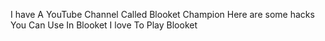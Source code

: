 I have A YouTube Channel Called Blooket Champion
Here are some hacks You Can Use In Blooket
I love To Play Blooket
